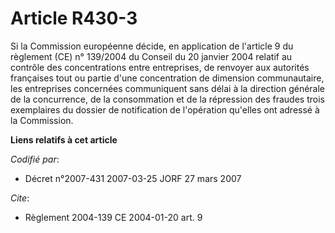 # Article R430-3

Si la Commission européenne décide, en application de l'article 9 du règlement (CE) n° 139/2004 du Conseil du 20 janvier 2004
relatif au contrôle des concentrations entre entreprises, de renvoyer aux autorités françaises tout ou partie d'une
concentration de dimension communautaire, les entreprises concernées communiquent sans délai à la direction générale de la
concurrence, de la consommation et de la répression des fraudes trois exemplaires du dossier de notification de l'opération
qu'elles ont adressé à la Commission.

**Liens relatifs à cet article**

_Codifié par_:

  - Décret n°2007-431 2007-03-25 JORF 27 mars 2007

_Cite_:

  - Règlement 2004-139 CE 2004-01-20 art. 9
